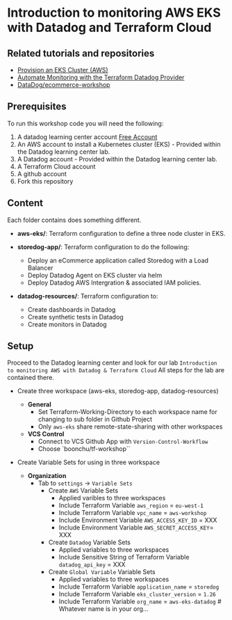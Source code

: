 # Introduction to monitoring AWS EKS with Datadog and Terraform Cloud

## Related tutorials and repositories

* [Provision an EKS Cluster (AWS)](https://developer.hashicorp.com/terraform/tutorials/kubernetes/eks)
* [Automate Monitoring with the Terraform Datadog Provider](https://developer.hashicorp.com/terraform/tutorials/applications/datadog-provider)
* [DataDog/ecommerce-workshop](https://github.com/DataDog/ecommerce-workshop/tree/main/deploy/generic-k8s/ecommerce-app)

## Prerequisites
To run this workshop code you will need the following:
1. A datadog learning center account [Free Account](https://learn.datadoghq.com/)
2. An AWS account to install a Kubernetes cluster (EKS) - Provided within the Datadog learning center lab. 
2. A Datadog account - Provided within the Datadog learning center lab. 
3. A Terraform Cloud account
4. A github account
5. Fork this repository

## Content

Each folder contains does something different.

* **aws-eks/**: Terraform configuration to define a three node cluster in EKS.
* **storedog-app/**: Terraform configuration to do the following:

  * Deploy an eCommerce application called Storedog with a Load Balancer
  * Deploy Datadog Agent on EKS cluster via helm
  * Deploy Datadog AWS Intergration & associated IAM policies.
* **datadog-resources/**: Terraform configuration to:

  * Create dashboards in Datadog
  * Create synthetic tests in Datadog
  * Create monitors in Datadog

## Setup
Proceed to the Datadog learning center and look for our lab `Introduction to monitoring AWS with Datadog & Terraform Cloud`
All steps for the lab are contained there. 

* Create three workspace (aws-eks, storedog-app, datadog-resources)
  * **General**
    * Set Terraform-Working-Directory to each workspace name for changing to sub folder in Github Project
    * Only `aws-eks` share remote-state-sharing with other workspaces
  * **VCS Control**
    * Connect to VCS Github App with `Version-Control-Workflow`
    * Choose `boonchu/tf-workshop``

* Create Variable Sets for using in three workspace
  * **Organization**
    * Tab to `settings` -> `Variable Sets`
      * Create `AWS` Variable Sets
        * Applied varibles to three workspaces
        * Include Terraform Variable `aws_region` = `eu-west-1`
        * Include Terraform Variable `vpc_name` = `aws-workshop`
        * Include Environment Variable `AWS_ACCESS_KEY_ID` = XXX
        * Include Environment Variable `AWS_SECRET_ACCESS_KEY`= XXX
      * Create `Datadog` Variable Sets
        * Applied variables to three workspaces
        * Include Sensitive String of Terraform Variable `datadog_api_key` = XXX
      * Create `Global Variable` Variable Sets
        * Applied variables to three workspaces
        * Include Terraform Variable `application_name` = `storedog`
        * Include Terraform Variable `eks_cluster_version` = `1.26`
        * Include Terraform Variable `org_name` = `aws-eks-datadog` # Whatever name is in your org...

